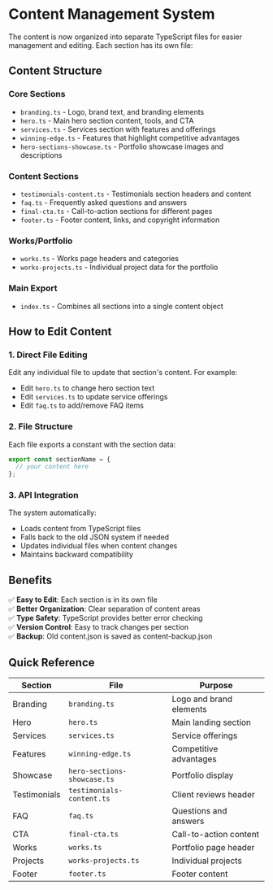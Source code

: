 # Content Management System

The content is now organized into separate TypeScript files for easier management and editing. Each section has its own file:

## Content Structure

### Core Sections
- `branding.ts` - Logo, brand text, and branding elements
- `hero.ts` - Main hero section content, tools, and CTA
- `services.ts` - Services section with features and offerings
- `winning-edge.ts` - Features that highlight competitive advantages
- `hero-sections-showcase.ts` - Portfolio showcase images and descriptions

### Content Sections
- `testimonials-content.ts` - Testimonials section headers and content
- `faq.ts` - Frequently asked questions and answers
- `final-cta.ts` - Call-to-action sections for different pages
- `footer.ts` - Footer content, links, and copyright information

### Works/Portfolio
- `works.ts` - Works page headers and categories
- `works-projects.ts` - Individual project data for the portfolio

### Main Export
- `index.ts` - Combines all sections into a single content object

## How to Edit Content

### 1. Direct File Editing
Edit any individual file to update that section's content. For example:
- Edit `hero.ts` to change hero section text
- Edit `services.ts` to update service offerings
- Edit `faq.ts` to add/remove FAQ items

### 2. File Structure
Each file exports a constant with the section data:
```typescript
export const sectionName = {
  // your content here
};
```

### 3. API Integration
The system automatically:
- Loads content from TypeScript files
- Falls back to the old JSON system if needed
- Updates individual files when content changes
- Maintains backward compatibility

## Benefits

✅ **Easy to Edit**: Each section is in its own file  
✅ **Better Organization**: Clear separation of content areas  
✅ **Type Safety**: TypeScript provides better error checking  
✅ **Version Control**: Easy to track changes per section  
✅ **Backup**: Old content.json is saved as content-backup.json

## Quick Reference

| Section | File | Purpose |
|---------|------|---------|
| Branding | `branding.ts` | Logo and brand elements |
| Hero | `hero.ts` | Main landing section |
| Services | `services.ts` | Service offerings |
| Features | `winning-edge.ts` | Competitive advantages |
| Showcase | `hero-sections-showcase.ts` | Portfolio display |
| Testimonials | `testimonials-content.ts` | Client reviews header |
| FAQ | `faq.ts` | Questions and answers |
| CTA | `final-cta.ts` | Call-to-action content |
| Works | `works.ts` | Portfolio page header |
| Projects | `works-projects.ts` | Individual projects |
| Footer | `footer.ts` | Footer content |